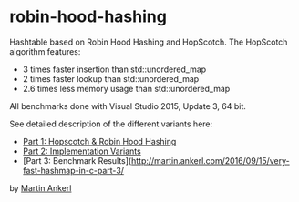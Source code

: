 robin-hood-hashing
==================

Hashtable based on Robin Hood Hashing and HopScotch.
The HopScotch algorithm features:

* 3 times faster insertion than std::unordered_map
* 2 times faster lookup than std::unordered_map
* 2.6 times less memory usage than std::unordered_map

All benchmarks done with Visual Studio 2015, Update 3, 64 bit.

See detailed description of the different variants here:

* [Part 1: Hopscotch & Robin Hood Hashing](http://martin.ankerl.com/2016/09/15/very-fast-hashmap-in-c-part-1/)
* [Part 2: Implementation Variants](http://martin.ankerl.com/2016/09/15/very-fast-hashmap-in-c-part-2/)
* [Part 3: Benchmark Results](http://martin.ankerl.com/2016/09/15/very-fast-hashmap-in-c-part-3/

by [Martin Ankerl](martin.ankerl@gmail.com)
